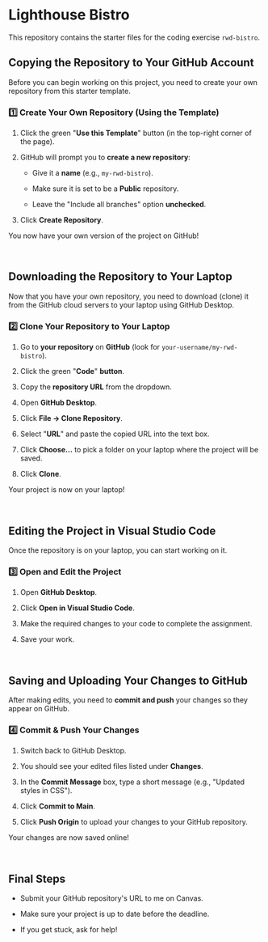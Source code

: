 # Lighthouse Bistro

This repository contains the starter files for the coding exercise `rwd-bistro`.

## Copying the Repository to Your GitHub Account

Before you can begin working on this project, you need to create your own repository from this starter template.

### 1️⃣ Create Your Own Repository (Using the Template)

1. Click the green "**Use this Template**" button (in the top-right corner of the page).

2. GitHub will prompt you to **create a new repository**:

   - Give it a **name** (e.g., `my-rwd-bistro`).

   - Make sure it is set to be a **Public** repository.

   - Leave the "Include all branches" option **unchecked**.

3. Click **Create Repository**.

You now have your own version of the project on GitHub!


<br>

## Downloading the Repository to Your Laptop
Now that you have your own repository, you need to download (clone) it from the GitHub cloud servers to your laptop using GitHub Desktop.

### 2️⃣ Clone Your Repository to Your Laptop

1. Go to **your repository** on **GitHub** (look for `your-username/my-rwd-bistro`).

2. Click the green "**Code**" **button**.

3. Copy the **repository URL** from the dropdown.

4. Open **GitHub Desktop**.

5. Click **File → Clone Repository**.

6. Select "**URL**" and paste the copied URL into the text box.

7. Click **Choose...** to pick a folder on your laptop where the project will be saved.

8. Click **Clone**.

Your project is now on your laptop!



<br>

## Editing the Project in Visual Studio Code

Once the repository is on your laptop, you can start working on it.

### 3️⃣ Open and Edit the Project
1. Open **GitHub Desktop**.

2. Click **Open in Visual Studio Code**.

3. Make the required changes to your code to complete the assignment.

4. Save your work.



<br>


## Saving and Uploading Your Changes to GitHub

After making edits, you need to **commit and push** your changes so they appear on GitHub.

### 4️⃣ Commit & Push Your Changes

1. Switch back to GitHub Desktop.

2. You should see your edited files listed under **Changes**.

3. In the **Commit Message** box, type a short message (e.g., "Updated styles in CSS").

4. Click **Commit to Main**.

5. Click **Push Origin** to upload your changes to your GitHub repository.

Your changes are now saved online!


<br>


## Final Steps

- Submit your GitHub repository's URL to me on Canvas.

- Make sure your project is up to date before the deadline.

- If you get stuck, ask for help!